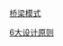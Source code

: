 [桥梁模式](http://www.cnblogs.com/java-my-life/archive/2012/05/07/2480938.html)

[6大设计原则](http://blog.csdn.net/zhengzhb/article/details/7296944)